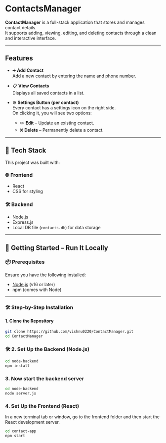 # ContactsManager

**ContactManager** is a full-stack application that stores and manages contact details.  
It supports adding, viewing, editing, and deleting contacts through a clean and interactive interface.

---

## Features

- ➕ **Add Contact**  
  Add a new contact by entering the name and phone number.

- 📋 **View Contacts**  
  Displays all saved contacts in a list.

- ⚙️ **Settings Button (per contact)**  
  Every contact has a settings icon on the right side.  
  On clicking it, you will see two options:
  - ✏️ **Edit** – Update an existing contact.
  - ❌ **Delete** – Permanently delete a contact.

---

## 🚀 Tech Stack

This project was built with:

### 🌐 Frontend
- React
- CSS for styling

### 🛠️ Backend
- Node.js
- Express.js
- Local DB file (`contacts.db`) for data storage

---

## 🧰 Getting Started – Run It Locally

### 📦 Prerequisites

Ensure you have the following installed:
- [Node.js](https://nodejs.org/) (v16 or later)
- npm (comes with Node)

---

### 🛠️ Step-by-Step Installation

#### 1. **Clone the Repository**
```bash
git clone https://github.com/vishnu0220/ContactManager.git
cd ContactManager
```

### 🛠️ 2. Set Up the Backend (Node.js)

```bash
cd node-backend
npm install
```

### 3. Now start the backend server
```bash
cd node-backend
node server.js
```

### 4. Set Up the Frontend (React)
In a new terminal tab or window, go to the frontend folder and then start the React development server.
```bash
cd contact-app
npm start
```
